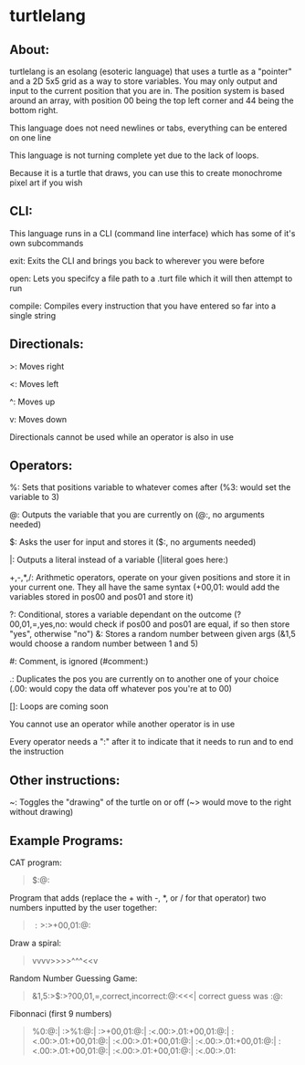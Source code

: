 # turtlelang
## About:
turtlelang is an esolang (esoteric language) that uses a turtle as a "pointer" and a 2D 5x5 grid as a way to store variables. You may only output and input to the current position that you are in. The position system is based around an array, with position 00 being the top left corner and 44 being the bottom right.

This language does not need newlines or tabs, everything can be entered on one line

This language is not turning complete yet due to the lack of loops. 

Because it is a turtle that draws, you can use this to create monochrome pixel art if you wish

## CLI:
This language runs in a CLI (command line interface) which has some of it's own subcommands

exit: Exits the CLI and brings you back to wherever you were before

open: Lets you specifcy a file path to a .turt file which it will then attempt to run

compile: Compiles every instruction that you have entered so far into a single string

## Directionals:
\>: Moves right

<: Moves left

^: Moves up

v: Moves down

Directionals cannot be used while an operator is also in use

## Operators:
%: Sets that positions variable to whatever comes after (%3: would set the variable to 3)

@: Outputs the variable that you are currently on (@:, no arguments needed)

\$: Asks the user for input and stores it (\$:, no arguments needed)

|: Outputs a literal instead of a variable (|literal goes here:)

+,-,\*,/: Arithmetic operators, operate on your given positions and store it in your current one. They all have the same syntax (+00,01: would add the variables stored in pos00 and pos01 and store it)

?: Conditional, stores a variable dependant on the outcome (?00,01,=,yes,no: would check if pos00 and pos01 are equal, if so then store "yes", otherwise "no")
&: Stores a random number between given args (&1,5 would choose a random number between 1 and 5)

#: Comment, is ignored (#comment:)

.: Duplicates the pos you are currently on to another one of your choice (.00: would copy the data off whatever pos you're at to 00)

\[]: Loops are coming soon

You cannot use an operator while another operator is in use

Every operator needs a ":" after it to indicate that it needs to run and to end the instruction

## Other instructions:
\~: Toggles the "drawing" of the turtle on or off (~> would move to the right without drawing)

## Example Programs:
CAT program:
>$:@:

Program that adds (replace the + with -, \*, or / for that operator) two numbers inputted by the user together:
>$:>$:>+00,01:@:

Draw a spiral:
>vvvv>>>>^^^<<v

Random Number Guessing Game:
>&1,5:>$:>?00,01,=,correct,incorrect:@:<<<| correct guess was :@:

Fibonnaci (first 9 numbers)
>%0:@:| :>%1:@:| :>+00,01:@:| :<.00:>.01:+00,01:@:| :<.00:>.01:+00,01:@:| :<.00:>.01:+00,01:@:| :<.00:>.01:+00,01:@:| :<.00:>.01:+00,01:@:| :<.00:>.01:+00,01:@:| :<.00:>.01:
